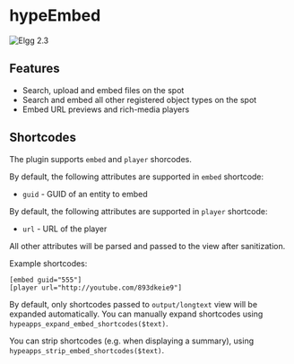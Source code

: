 hypeEmbed
=========
![Elgg 2.3](https://img.shields.io/badge/Elgg-2.3.x-orange.svg?style=flat-square)

## Features

* Search, upload and embed files on the spot
* Search and embed all other registered object types on the spot
* Embed URL previews and rich-media players

## Shortcodes

The plugin supports `embed` and `player` shorcodes.

By default, the following attributes are supported in `embed` shortcode:

 * `guid` - GUID of an entity to embed

By default, the following attributes are supported in `player` shortcode:

 * `url` - URL of the player

All other attributes will be parsed and passed to the view after sanitization.

Example shortcodes:

```
[embed guid="555"]
[player url="http://youtube.com/893dkeie9"]
```

By default, only shortcodes passed to `output/longtext` view will be expanded automatically.
You can manually expand shortcodes using `hypeapps_expand_embed_shortcodes($text)`.

You can strip shortcodes (e.g. when displaying a summary), using `hypeapps_strip_embed_shortcodes($text)`.